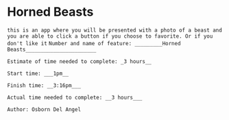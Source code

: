 # Horned Beasts
`this is an app where you will be presented with a photo of a beast and you are able to click a button if you choose to favorite. Or if you don't like it`
`Number and name of feature: _________Horned Beasts_______________________`

`Estimate of time needed to complete: _3 hours__`

`Start time: ___1pm__`

`Finish time: __3:16pm___`

`Actual time needed to complete: __3 hours___`

`Author: Osborn Del Angel`